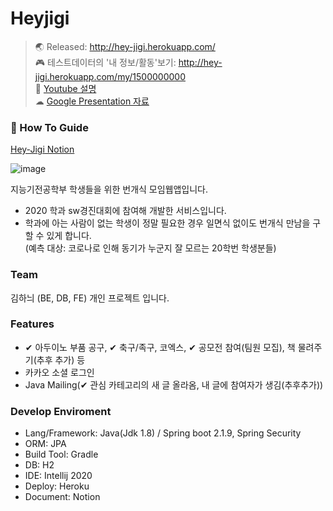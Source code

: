 # Heyjigi
> 🌏 Released: http://hey-jigi.herokuapp.com/   
> 🎮 테스트데이터의 '내 정보/활동'보기: http://hey-jigi.herokuapp.com/my/1500000000  
> 🚩 [Youtube 설명](https://www.youtube.com/watch?v=LpwhB6LORa8&t=263s)   
> ☁ [Google Presentation 자료](https://docs.google.com/presentation/d/e/2PACX-1vTzu13ejPVLyEJ6x8N2DAr55OycqfXvgHF7ndgVnKh45Y8oSiYF0n1DFkGYUjsk4v7qdIv5bzwDUk6e/pub?start=true&loop=false&delayms=3000)  

### 📜 How To Guide 
[Hey-Jigi Notion](https://www.notion.so/How-To-Guide-cc71d61c48a04cf0a63f34f6e0b6c30b)

![image](https://user-images.githubusercontent.com/30483337/107876461-75ff8180-6f09-11eb-8da6-dbe50a9bb117.png)

지능기전공학부 학생들을 위한 번개식 모임웹앱입니다.   
- 2020 학과 sw경진대회에 참여해 개발한 서비스입니다.
- 학과에 아는 사람이 없는 학생이 정말 필요한 경우 일면식 없이도 번개식 만남을 구할 수 있게 합니다.  
  (예측 대상: 코로나로 인해 동기가 누군지 잘 모르는 20학번 학생분들) 

### Team
김하늬 (BE, DB, FE) 개인 프로젝트 입니다.

### Features    
-  ✔ 아두이노 부품 공구, ✔ 축구/족구, 코엑스, ✔ 공모전 참여(팀원 모집), 책 물려주기(추후 추가) 등
- 카카오 소셜 로그인
- Java Mailing(✔ 관심 카테고리의 새 글 올라옴, 내 글에 참여자가 생김(추후추가))

### Develop Enviroment
- Lang/Framework: Java(Jdk 1.8) / Spring boot 2.1.9, Spring Security
- ORM: JPA
- Build Tool: Gradle
- DB: H2
- IDE: Intellij 2020
- Deploy: Heroku
- Document: Notion

